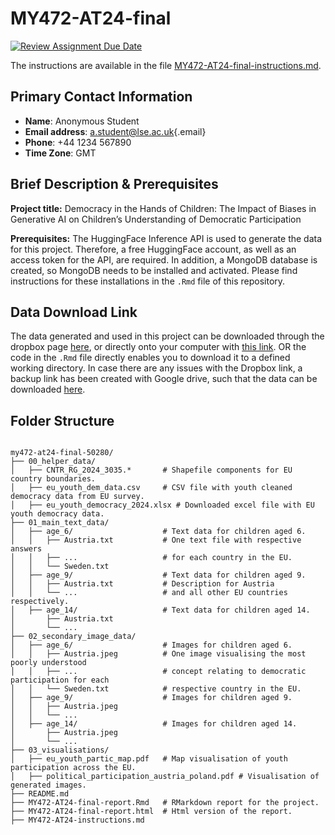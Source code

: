 # MY472-AT24-final

[![Review Assignment Due Date](https://classroom.github.com/assets/deadline-readme-button-22041afd0340ce965d47ae6ef1cefeee28c7c493a6346c4f15d667ab976d596c.svg)](https://classroom.github.com/a/9NdxGEaf)

The instructions are available in the file [MY472-AT24-final-instructions.md](/MY472-AT24-final-instructions.md).

## Primary Contact Information

-   **Name**: Anonymous Student
-   **Email address**: [a.student\@lse.ac.uk](mailto:a.student@lse.ac.uk){.email}
-   **Phone**: +44 1234 567890
-   **Time Zone**: GMT

## Brief Description & Prerequisites

**Project title:** Democracy in the Hands of Children: The Impact of Biases in Generative AI on Children’s Understanding of Democratic Participation

**Prerequisites:** The HuggingFace Inference API is used to generate the data for this project. Therefore, a free HuggingFace account, as well as an access token for the API, are required. In addition, a MongoDB database is created, so MongoDB needs to be installed and activated. Please find instructions for these installations in the `.Rmd` file of this repository.

## Data Download Link

The data generated and used in this project can be downloaded through the dropbox page [here](https://www.dropbox.com/scl/fo/i7dvz8cv3ln0ee74zzane/APwyVBOuEvOP950lky0Am0A?rlkey=9nysqfziz5nw9vvcc4t0052nu&st=xod7qnul&dl=0), or directly onto your computer with [this link](https://www.dropbox.com/scl/fo/i7dvz8cv3ln0ee74zzane/APwyVBOuEvOP950lky0Am0A?rlkey=9nysqfziz5nw9vvcc4t0052nu&st=xod7qnul&dl=1). OR the code in the `.Rmd` file directly enables you to download it to a defined working directory. In case there are any issues with the Dropbox link, a backup link has been created with Google drive, such that the data can be downloaded [here](https://drive.google.com/drive/folders/1Rol9c29KDCPiTcPZCGHYGmzwmGWw_qFK?usp=sharing).

## Folder Structure

```{bash}

my472-at24-final-50280/
├── 00_helper_data/
│   ├── CNTR_RG_2024_3035.*       # Shapefile components for EU country boundaries. 
│   ├── eu_youth_dem_data.csv     # CSV file with youth cleaned democracy data from EU survey. 
│   ├── eu_youth_democracy_2024.xlsx # Downloaded excel file with EU youth democracy data. 
├── 01_main_text_data/
│   ├── age_6/                    # Text data for children aged 6.
│   │   ├── Austria.txt           # One text file with respective answers
│   │   ├── ...                   # for each country in the EU. 
│   │   └── Sweden.txt            
│   ├── age_9/                    # Text data for children aged 9.
│   │   ├── Austria.txt           # Description for Austria
│   │   └── ...                   # and all other EU countries respectively. 
│   ├── age_14/                   # Text data for children aged 14.
│       ├── Austria.txt           
│       └── ...                   
├── 02_secondary_image_data/
│   ├── age_6/                    # Images for children aged 6.
│   │   ├── Austria.jpeg          # One image visualising the most poorly understood
│   │   ├── ...                   # concept relating to democratic participation for each 
│   │   └── Sweden.txt            # respective country in the EU. 
│   ├── age_9/                    # Images for children aged 9.
│   │   ├── Austria.jpeg          
│   │   └── ...                    
│   ├── age_14/                   # Images for children aged 14.
│       ├── Austria.jpeg          
│       └── ...                   
├── 03_visualisations/
│   ├── eu_youth_partic_map.pdf   # Map visualisation of youth participation across the EU. 
│   ├── political_participation_austria_poland.pdf # Visualisation of generated images. 
├── README.md                     
├── MY472-AT24-final-report.Rmd   # RMarkdown report for the project.
├── MY472-AT24-final-report.html  # Html version of the report. 
├── MY472-AT24-instructions.md    

```
